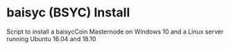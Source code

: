 # baisyc (BSYC) Install
Script to install a baisycCoin Masternode on Windows 10 and a Linux server running Ubuntu 16.04 and 18.10
